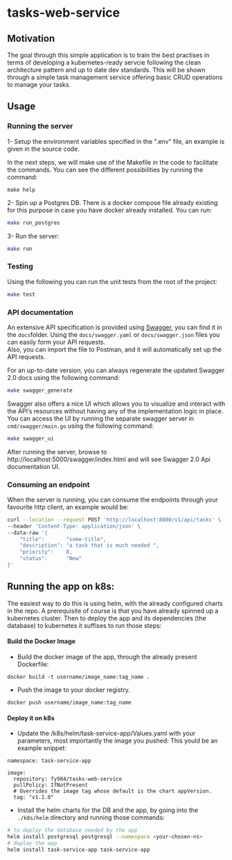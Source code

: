 # tasks-web-service

## Motivation
The goal through this simple application is to train the best practises in terms of developing a kubernetes-ready servcie following the clean architecture pattern and up to date dev standards. 
This will be shown through a simple task management service offering basic CRUD operations to manage your tasks. 
## Usage
### Running the server
1- Setup the environment variables specified in the ".env" file, an example is given in the source code.

In the next steps, we will make use of the Makefile in the code to facilitate the commands.
You can see the different possibilities by running the command:
```
make help
```

2- Spin up a Postgres DB. There is a docker compose file already existing for this purpose in case you have docker already installed. You can run:
```bash 
make run_postgres
```
3- Run the server:
```bash
make run
```
### Testing
Using the following you can run the unit tests from the root of the project:
```bash
make test
```

### API documentation
An extensive API specification is provided using [Swagger](https://github.com/swaggo/swag), you can find it in the `docs`folder.
Using the `docs/swagger.yaml` or `docs/swagger.json` files you can easily form your API requests.  \
Also, you can import the file to Postman, and it will automatically set up the API requests.

For an up-to-date version, you can always regenerate the updated Swagger 2.0 docs using the following command:
```bash
make swagger_generate 
```
Swagger also offers a nice UI which allows you to visualize and interact with the API’s resources without having any of the implementation logic in place.
You can access the UI by running the separate swagger server in `cmd/swagger/main.go` using the following command:
```bash
make swagger_ui
```
After running the server, browse to http://localhost:5000/swagger/index.html and will see Swagger 2.0 Api documentation UI.



### Consuming an endpoint
When the server is running, you can consume the endpoints through your favourite http client, an example would be:
```bash
curl --location --request POST 'http://localhost:8080/v1/api/tasks' \
--header 'Content-Type: application/json' \
--data-raw '{
    "title":       "some-title",
    "description": "a task that is much needed ",
    "priority":    8,
    "status":      "New"
}'
```
## Running the app on k8s:
The easiest way to do this is using helm, with the already configured charts in the repo. A prerequisite of course is that you have already spinned up a kubernetes cluster.
Then to deploy the app and its dependencies (the database) to kubernetes it suffises to run those steps:

#### Build the Docker Image
- Build the docker image of the app, through the already present Dockerfile:
```
docker build -t username/image_name:tag_name .
```
- Push the image to your docker registry.
```
docker push username/image_name:tag_name
```
#### Deploy it on k8s
- Update the /k8s/helm/task-service-app/Values.yaml with your parameters, most importantly the image you pushed:
This yould be an example snippet:
```yamlreplicaCount: 1
namespace: task-service-app

image:
  repository: fy984/tasks-web-service
  pullPolicy: IfNotPresent
  # Overrides the image tag whose default is the chart appVersion.
  tag: "v1.1.0"
```
- Install the helm charts for the DB and the app, by going into the `./k8s/helm` directory and running those commands:
```bash
# to deploy the database needed by the app
helm install postgresql postgresql --namespace <your-chosen-ns>
# deploy the app
helm install task-service-app task-service-app
```


